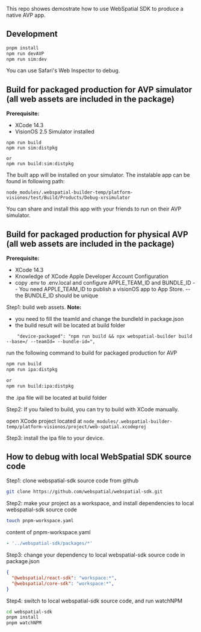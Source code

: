 This repo showes demostrate how to use WebSpatial SDK to produce a native AVP app.

## Development

```bash
pnpm install
npm run devAVP
npm run sim:dev
```

You can use Safari's Web Inspector to debug.

## Build for packaged production for AVP simulator (all web assets are included in the package)

**Prerequisite:**

- XCode 14.3
- VisionOS 2.5 Simulator installed

```
npm run build
npm run sim:distpkg

or
npm run build:sim:distpkg
```

The built app will be installed on your simulator.
The instalable app can be found in following path:

```
node_modules/.webspatial-builder-temp/platform-visionos/test/Build/Products/Debug-xrsimulator
```

You can share and install this app with your friends to run on their AVP simulator.

## Build for packaged production for physical AVP (all web assets are included in the package)

**Prerequisite:**

- XCode 14.3
- Knowledge of XCode Apple Developer Account Configuration
- copy .env to .env.local and configure APPLE_TEAM_ID and BUNDLE_ID
  -- You need APPLE_TEAM_ID to publish a visionOS app to App Store.
  -- the BUNDLE_ID should be unique

Step1: build web assets.
**Note:**

- you need to fill the teamId and change the bundleId in package.json
- the build result will be located at build folder

```
    "device-packaged": "npm run build && npx webspatial-builder build --base=/ --teamId= --bundle-id=",
```

run the following command to build for packaged production for AVP

```bash
npm run build
npm run ipa:distpkg

or
npm run build:ipa:distpkg
```

the .ipa file will be located at build folder

Step2: If you failed to build, you can try to build with XCode manually.

open XCode project located at `node_modules/.webspatial-builder-temp/platform-visionos/project/web-spatial.xcodeproj`

Step3: install the ipa file to your device.


## How to debug with local WebSpatial SDK source code
Step1: clone webspatial-sdk source code from github

```bash
git clone https://github.com/webspatial/webspatial-sdk.git
```
Step2: make your project as a workspace, and install dependencies to local webspatial-sdk source code

```bash
touch pnpm-workspace.yaml
```
content of pnpm-workspace.yaml
```yaml
- '../webspatial-sdk/packages/*'
```

Step3: change your dependency to local webspatial-sdk source code in package.json

```json
{
  "@webspatial/react-sdk": "workspace:*",
  "@webspatial/core-sdk": "workspace:*",
}
```

Step4: switch to local webspatial-sdk source code, and run watchNPM

```bash
cd webspatial-sdk
pnpm install
pnpm watchNPM
```

